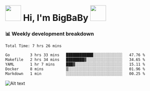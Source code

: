 <!-- Title -->
<h1>
    <img src="https://media.tenor.com/TlyRveJkgo4AAAAi/cloud-cloud-strife.gif" width="50"/>
    Hi, I'm BigBaBy
    <img src="https://media.tenor.com/TlyRveJkgo4AAAAi/cloud-cloud-strife.gif" width="50"/>
</h1>

<h3> 📊 Weekly development breakdown </h3>
<!-- waka-readme-stats -->

<!--START_SECTION:waka-->

```txt
Total Time: 7 hrs 26 mins

Go         3 hrs 33 mins   ████████████░░░░░░░░░░░░░   47.76 %
Makefile   2 hrs 34 mins   ████████▓░░░░░░░░░░░░░░░░   34.65 %
YAML       1 hr 7 mins     ███▓░░░░░░░░░░░░░░░░░░░░░   15.11 %
Docker     8 mins          ▒░░░░░░░░░░░░░░░░░░░░░░░░   01.96 %
Markdown   1 min           ░░░░░░░░░░░░░░░░░░░░░░░░░   00.25 %
```

<!--END_SECTION:waka-->

![Alt text](https://spotify-recently-played-readme.vercel.app/api?user=21b7yx6vkj66csord5swswvza&count=10&width=1000)
